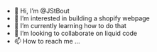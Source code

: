 - 👋 Hi, I’m @JStBout
- 👀 I’m interested in building a shopify webpage 
- 🌱 I’m currently learning how to do that
- 💞️ I’m looking to collaborate on liquid code
- 📫 How to reach me ...

<!---
JStBout/JStBout is a ✨ special ✨ repository because its `README.md` (this file) appears on your GitHub profile.
You can click the Preview link to take a look at your changes.
--->
